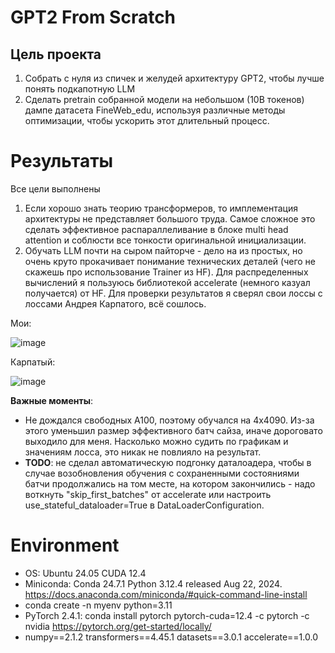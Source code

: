 # GPT2 From Scratch

## Цель проекта
1. Собрать с нуля из спичек и желудей архитектуру GPT2, чтобы лучше понять подкапотную LLM
2. Сделать pretrain собранной модели на небольшом (10B токенов) дампе датасета FineWeb_edu, используя различные методы оптимизации, чтобы ускорить этот длительный процесс.

# Результаты
Все цели выполнены
1. Если хорошо знать теорию трансформеров, то имплементация архитектуры не представляет большого труда. Самое сложное это сделать эффективное распараллеливание в блоке multi head attention и соблюсти все тонкости оригинальной инициализации.
2. Обучать LLM почти на сыром пайторче - дело на из простых, но очень круто прокачивает понимание технических деталей (чего не скажешь про использование Trainer из HF). Для распределенных вычислений я пользуюсь библиотекой accelerate (немного казуал получается) от HF. Для проверки результатов я сверял свои лоссы с лоссами Андрея Карпатого, всё сошлось.

Мои:

![image](https://github.com/user-attachments/assets/e547e9df-243e-4628-a315-2b81e3fff07d)

Карпатый:

![image](https://github.com/user-attachments/assets/66ef3b3b-e296-4bd2-80d7-adf5ee76f019)

**Важные моменты**:
- Не дождался свободных A100, поэтому обучался на 4x4090. Из-за этого уменьшил размер эффективного батч сайза, иначе дороговато выходило для меня. Насколько можно судить по графикам и значениям лосса, это никак не повлияло на результат.
- **TODO**: не сделал автоматическую подгонку даталоадера, чтобы в случае возобновления обучения с сохраненными состояниями батчи продолжались на том месте, на котором закончились - надо воткнуть "skip_first_batches" от accelerate или настроить use_stateful_dataloader=True в DataLoaderConfiguration. 


# Environment

- OS: Ubuntu 24.05 CUDA 12.4
- Miniconda: Conda 24.7.1 Python 3.12.4 released Aug 22, 2024. https://docs.anaconda.com/miniconda/#quick-command-line-install
- conda create -n myenv python=3.11
- PyTorch 2.4.1: conda install pytorch pytorch-cuda=12.4 -c pytorch -c nvidia    https://pytorch.org/get-started/locally/
- numpy==2.1.2 transformers==4.45.1 datasets==3.0.1 accelerate==1.0.0
